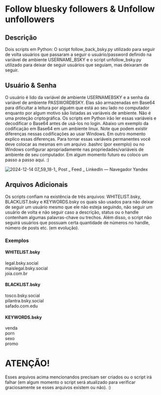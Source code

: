 # Follow bluesky followers & Unfollow unfollowers

## Descrição

Dois scripts em Python: O script follow_back_bsky.py utilizado para seguir de volta usuários que passaram a seguir o usuário/password definido na variável de ambiente USERNAME_BSKY e o script unfollow_bsky.py utilizado para deixar de seguir usuários que seguiam, mas deixaram de seguir.

## Usuário & Senha

O usuário é lido da variável de ambiente USERNAMEBSKY e a senha da variável de ambiente PASSWORDBSKY. Elas são armazenadas em Base64 para dificultar a leitura por alguém que está ao seu lado no computador enquanto por algum motivo são listadas as variáveis de ambiente. Não é uma proteção criptográfica. Os scripts em Python irão ler essas variáveis e decodificar o Base64 antes de usá-los no login. Abaixo um exemplo da codificação em Base64 em um ambiente linux. Note que podem existir diferenças nessas codificações ao usar Windows. Em outro momento explico essas diferenças. Para tornar essas variáveis permanentes você deve colocar as mesmas em um arquivo .bashrc (por exemplo) ou no Windows configurar apropriadamente nas propriedades/variáveis de ambiente de seu computador. Em algum momento futuro eu coloco um passo a passo aqui. :)

![2024-12-14 07_59_18-1_ Post _ Feed _ LinkedIn — Navegador Yandex](https://github.com/user-attachments/assets/22772117-4bfb-489f-8af9-9aa33e6ef1a0)

## Arquivos Adicionais

Os scripts confiam na existência de três arquivos: WHITELIST.bsky, BLACKLIST.bsky e KEYWORDS.bsky os quais são usados para não deixar de seguir um usuário mesmo que ele não esteja seguindo, não seguir um usuário de volta e não seguir caso a descrição, status ou o handle contenham algumas palavras-chave ou trechos. Além disso, o script não seguirá usuários que possuam certa quantidade de números no handle, número de posts etc. (em evolução).

### Exemplos

#### WHITELIST.bsky

legal.bsky.social<BR>
maislegal.bsky.social<BR>
joia.com.br<BR>

#### BLACKLIST.bsky

tosco.bsky.social<BR>
pilantra.bsky.social<BR>
safado.com.edu<BR>


#### KEYWORDS.bsky

venda<BR>
porn<BR>
sexo<BR>
promo<BR>

# ATENÇÃO!

Esses arquivos acima mencionandos precisam ser criados ou o script irá falhar (em algum momento o script será atualizado para verificar graciosamente se esses arquivos existem ou não). :)

